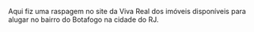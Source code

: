 Aqui fiz uma raspagem no site da Viva Real dos imóveis disponíveis para alugar no bairro do Botafogo na cidade do RJ. 
